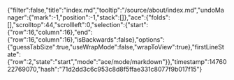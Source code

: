 {"filter":false,"title":"index.md","tooltip":"/source/about/index.md","undoManager":{"mark":-1,"position":-1,"stack":[]},"ace":{"folds":[],"scrolltop":44,"scrollleft":0,"selection":{"start":{"row":16,"column":16},"end":{"row":16,"column":16},"isBackwards":false},"options":{"guessTabSize":true,"useWrapMode":false,"wrapToView":true},"firstLineState":{"row":2,"state":"start","mode":"ace/mode/markdown"}},"timestamp":1476022769070,"hash":"71d2dd3c6c953c8d8f5ffae331c8077f9b017f15"}